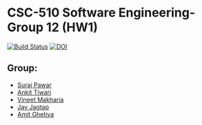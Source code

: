 
# CSC-510 Software Engineering-Group 12 (HW1)

[![Build Status](https://travis-ci.com/ssp4all/software-engineering-hw-01.svg?branch=master)](https://travis-ci.com/ssp4all/software-engineering-hw-01)
[![DOI](https://zenodo.org/badge/286804698.svg)](https://zenodo.org/badge/latestdoi/286804698)



## Group:
- [Suraj Pawar](mailto:spawar2@ncsu.edu) 
- [Ankit Tiwari](mailto:atiwari4@ncsu.edu)
- [Vineet Makharia](mailto:vrmakhar@ncsu.edu)
- [Jay Jagtap](mailto:jjgtap@ncsu.edu) 
- [Amit Ghetiya](mailto:aghetiy@ncsu.edu)
